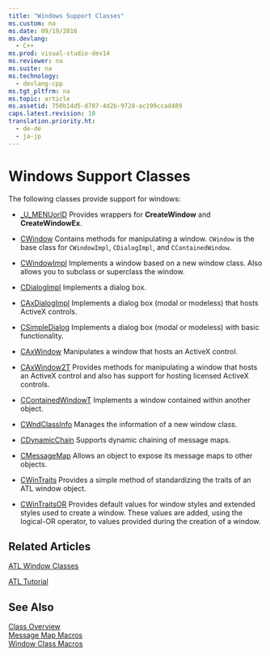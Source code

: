 ```yaml
---
title: "Windows Support Classes"
ms.custom: na
ms.date: 09/19/2016
ms.devlang: 
  - C++
ms.prod: visual-studio-dev14
ms.reviewer: na
ms.suite: na
ms.technology: 
  - devlang-cpp
ms.tgt_pltfrm: na
ms.topic: article
ms.assetid: 750b14d5-d787-4d2b-9728-ac199ccad489
caps.latest.revision: 10
translation.priority.ht: 
  - de-de
  - ja-jp
---
```

# Windows Support Classes
The following classes provide support for windows:  
  
-   [_U_MENUorID](../vs140/_U_MENUorID-Class.md) Provides wrappers for **CreateWindow** and **CreateWindowEx**.  
  
-   [CWindow](../vs140/CWindow-Class.md) Contains methods for manipulating a window. `CWindow` is the base class for `CWindowImpl`, `CDialogImpl`, and `CContainedWindow`.  
  
-   [CWindowImpl](../vs140/CWindowImpl-Class.md) Implements a window based on a new window class. Also allows you to subclass or superclass the window.  
  
-   [CDialogImpl](../vs140/CDialogImpl-Class.md) Implements a dialog box.  
  
-   [CAxDialogImpl](../vs140/CAxDialogImpl-Class.md) Implements a dialog box (modal or modeless) that hosts ActiveX controls.  
  
-   [CSimpleDialog](../vs140/CSimpleDialog-Class.md) Implements a dialog box (modal or modeless) with basic functionality.  
  
-   [CAxWindow](../vs140/CAxWindow-Class.md) Manipulates a window that hosts an ActiveX control.  
  
-   [CAxWindow2T](../vs140/CAxWindow2T-Class.md) Provides methods for manipulating a window that hosts an ActiveX control and also has support for hosting licensed ActiveX controls.  
  
-   [CContainedWindowT](../vs140/CContainedWindowT-Class.md) Implements a window contained within another object.  
  
-   [CWndClassInfo](../vs140/CWndClassInfo-Class.md) Manages the information of a new window class.  
  
-   [CDynamicChain](../vs140/CDynamicChain-Class.md) Supports dynamic chaining of message maps.  
  
-   [CMessageMap](../vs140/CMessageMap-Class.md) Allows an object to expose its message maps to other objects.  
  
-   [CWinTraits](../vs140/CWinTraits-Class.md) Provides a simple method of standardizing the traits of an ATL window object.  
  
-   [CWinTraitsOR](../vs140/CWinTraitsOR-Class.md) Provides default values for window styles and extended styles used to create a window. These values are added, using the logical-OR operator, to values provided during the creation of a window.  
  
## Related Articles  
 [ATL Window Classes](../vs140/ATL-Window-Classes.md)  
  
 [ATL Tutorial](../vs140/Active-Template-Library--ATL--Tutorial.md)  
  
## See Also  
 [Class Overview](../vs140/ATL-Class-Overview.md)   
 [Message Map Macros](../vs140/Message-Map-Macros--ATL-.md)   
 [Window Class Macros](../vs140/Window-Class-Macros.md)